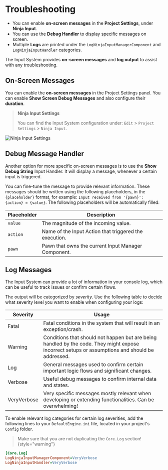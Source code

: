 # Troubleshooting
<primary-label ref="input"/>

<tldr>
    <ul>
        <li>You can enable <b>on-screen messages</b> in the <b>Project Settings</b>, under <b>Ninja Input</b>.</li>
        <li>You can use the <b>Debug Handler</b> to display specific messages on screen.</li>
        <li>Multiple <b>Logs</b> are printed under the <code>LogNinjaInputManagerComponent</code> and <code>LogNinjaInputHandler</code> categories.</li>
    </ul>
</tldr>

The Input System provides **on-screen messages** and **log output** to assist with any troubleshooting.

## On-Screen Messages

You can enable the **on-screen messages** in the Project Settings panel. You can enable **Show Screen Debug Messages**
and also configure their **duration**.

> **Ninja Input Settings**
> 
> You can find the Input System configuration under: `Edit` > `Project Settings` > `Ninja Input`.

![Ninja Input Settings](ipt_settings.png "Ninja Input Settings")

## Debug Message Handler

Another option for more specific on-screen messages is to use the **Show Debug String** Input Handler. It will display
a message, whenever a certain input is triggered. 

You can fine-tune the message to provide relevant information. These messages should be written using the following
placeholders, in the `{placeholder}` format, for example: `Input received from '{pawn}': {action} = {value}`. The 
following placeholders will be automatically filled:

| Placeholder | Description                                            |
|-------------|--------------------------------------------------------|
| `value`     | The magnitude of the incoming value.                   |
| `action`    | Name of the Input Action that triggered the execution. |
| `pawn`      | Pawn that owns the current Input Manager Component.    |

## Log Messages

The Input System can provide a lot of information in your console log, which can be useful to track issues or confirm 
certain flows.

The output will be categorized by _severity_. Use the following table to decide what severity level you want to enable
when configuring your logs:

| Severity    | Usage                                                                                                                                           |
|-------------|-------------------------------------------------------------------------------------------------------------------------------------------------|
| Fatal       | Fatal conditions in the system that will result in an exception/crash.                                                                          |
| Warning     | Conditions that should not happen but are being handled by the code. They might expose incorrect setups or assumptions and should be addressed. |
| Log         | General messages used to confirm certain important logic flows and significant changes.                                                         |
| Verbose     | Useful debug messages to confirm internal data and states.                                                                                      |
| VeryVerbose | Very specific messages mostly relevant when developing or extending functionalities. Can be overwhelming!                                       |

To enable relevant log categories for certain log severities, add the following lines to your `DefaultEngine.ini` file, located in your project's `Config` folder.


> Make sure that you are not duplicating the `Core.Log` section!
{style="warning"}

``` ini
[Core.Log]
LogNinjaInputManagerComponent=VeryVerbose
LogNinjaInputHandler=VeryVerbose
```
